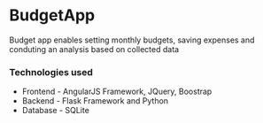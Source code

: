# BudgetApp
Budget app enables setting monthly budgets, saving expenses and conduting an analysis based on collected data

### Technologies used
* Frontend - AngularJS Framework, JQuery, Boostrap
* Backend - Flask Framework and Python
* Database - SQLite
